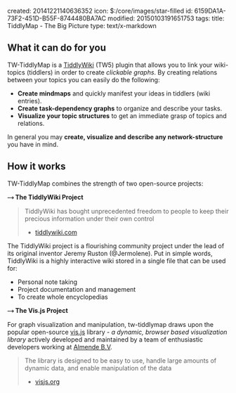 created: 20141221140636352
icon: $:/core/images/star-filled
id: 6159DA1A-73F2-451D-B55F-8744480BA7AC
modified: 20150103191651753
tags: 
title: TiddlyMap - The Big Picture
type: text/x-markdown

## What it can do for you

TW-TiddlyMap is a [TiddlyWiki](http://tiddlywiki.com/) (TW5) plugin that allows you to link your wiki-topics (tiddlers) in order to create *clickable graphs*. By creating relations between your topics you can easily do the following:

* **Create mindmaps** and quickly manifest your ideas in tiddlers (wiki entries).
* **Create task-dependency graphs** to organize and describe your tasks.
* **Visualize your topic structures** to get an immediate grasp of topics and relations.

In general you may **create, visualize and describe any network-structure** you have in mind.

## How it works

TW-TiddlyMap combines the strength of two open-source projects:

**⤍ The TiddlyWiki Project**

> TiddlyWiki has bought unprecedented freedom to people to keep their precious information under their own control
> - [tiddlywiki.com]([http://tiddlywiki.com]/#TiddlyWiki)

The TiddlyWiki project is a flourishing community project under the lead of its original inventor Jeremy Ruston (@Jermolene). Put in simple words, TiddlyWiki is a highly interactive wiki stored in a single file that can be used for:

* Personal note taking
* Project documentation and management
* To create whole encyclopedias


**⤍ The Vis.js Project**

For graph visualization and manipulation, tw-tiddlymap draws upon the popular open-source [vis.js](http://visjs.org/) library - *a dynamic, browser based visualization library* actively developed and maintained by a team of enthusiastic developers working at [Almende B.V](|http://almende.com).

> The library is designed to be easy to use, handle large amounts of dynamic data, and enable manipulation of the data
>  - [visjs.org](|http://visjs.org/)

